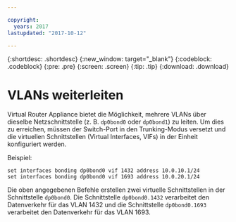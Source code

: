 ```yaml
---

copyright:
  years: 2017
lastupdated: "2017-10-12"

---
```


{:shortdesc: .shortdesc}
{:new_window: target="_blank"}
{:codeblock: .codeblock}
{:pre: .pre}
{:screen: .screen}
{:tip: .tip}
{:download: .download}

# VLANs weiterleiten
Virtual Router Appliance bietet die Möglichkeit, mehrere VLANs über dieselbe Netzschnittstelle (z. B. `dp0bond0` oder `dp0bond1`) zu leiten. Um dies zu erreichen, müssen der Switch-Port in den Trunking-Modus versetzt und die virtuellen Schnittstellen (Virtual Interfaces, VIFs) in der Einheit konfiguriert werden.

Beispiel:

```
set interfaces bonding dp0bond0 vif 1432 address 10.0.10.1/24
set interfaces bonding dp0bond0 vif 1693 address 10.0.20.1/24
```

Die oben angegebenen Befehle erstellen zwei virtuelle Schnittstellen in der Schnittstelle `dp0bond0`. Die Schnittstelle `dp0bond0.1432` verarbeitet den Datenverkehr für das VLAN 1432 und die Schnittstelle `dp0bond0.1693` verarbeitet den Datenverkehr für das VLAN 1693.

